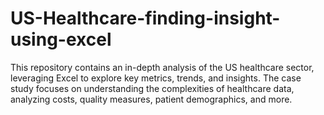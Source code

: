 # US-Healthcare-finding-insight-using-excel
This repository contains an in-depth analysis of the US healthcare sector, leveraging Excel to explore key metrics, trends, and insights. The case study focuses on understanding the complexities of healthcare data, analyzing costs, quality measures, patient demographics, and more.
